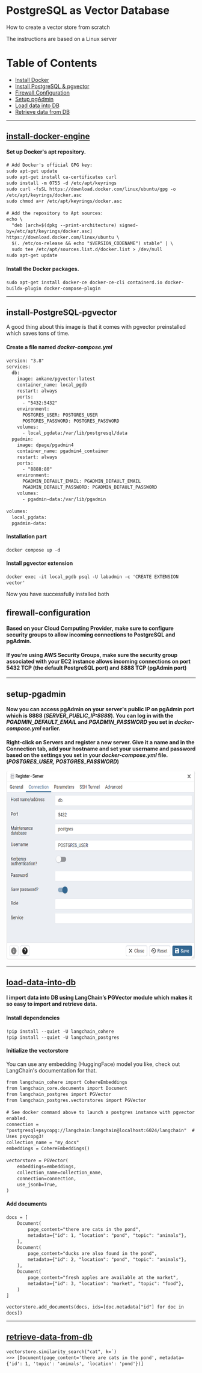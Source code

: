 # PostgreSQL as Vector Database

How to create a vector store from scratch

The instructions are based on a Linux server

# Table of Contents

- [Install Docker](#install-docker-engine)
- [Install PostgreSQL & pgvector](#install-postgresql-pgvector)
- [Firewall Configuration](#firewall-configuration)
- [Setup pgAdmin](#setup-pgadmin)
- [Load data into DB](#load-data-into-db)
- [Retrieve data from DB](#retrieve-data-from-db)

---

## [install-docker-engine](https://docs.docker.com/engine/install/)

#### Set up Docker's apt repository.

```
# Add Docker's official GPG key:
sudo apt-get update
sudo apt-get install ca-certificates curl
sudo install -m 0755 -d /etc/apt/keyrings
sudo curl -fsSL https://download.docker.com/linux/ubuntu/gpg -o /etc/apt/keyrings/docker.asc
sudo chmod a+r /etc/apt/keyrings/docker.asc

# Add the repository to Apt sources:
echo \
  "deb [arch=$(dpkg --print-architecture) signed-by=/etc/apt/keyrings/docker.asc] https://download.docker.com/linux/ubuntu \
  $(. /etc/os-release && echo "$VERSION_CODENAME") stable" | \
  sudo tee /etc/apt/sources.list.d/docker.list > /dev/null
sudo apt-get update
```

#### Install the Docker packages.

```
sudo apt-get install docker-ce docker-ce-cli containerd.io docker-buildx-plugin docker-compose-plugin
```

---

## install-PostgreSQL-pgvector

A good thing about this image is that it comes with pgvector preinstalled which saves tons of time.

#### Create a file named _docker-compose.yml_

```
version: "3.8"
services:
  db:
    image: ankane/pgvector:latest
    container_name: local_pgdb
    restart: always
    ports:
      - "5432:5432"
    environment:
      POSTGRES_USER: POSTGRES_USER
      POSTGRES_PASSWORD: POSTGRES_PASSWORD
    volumes:
      - local_pgdata:/var/lib/postgresql/data
  pgadmin:
    image: dpage/pgadmin4
    container_name: pgadmin4_container
    restart: always
    ports:
      - "8888:80"
    environment:
      PGADMIN_DEFAULT_EMAIL: PGADMIN_DEFAULT_EMAIL
      PGADMIN_DEFAULT_PASSWORD: PGADMIN_DEFAULT_PASSWORD
    volumes:
      - pgadmin-data:/var/lib/pgadmin

volumes:
  local_pgdata:
  pgadmin-data:
```

#### Installation part

```
docker compose up -d
```

#### Install pgvector extension

```
docker exec -it local_pgdb psql -U labadmin -c 'CREATE EXTENSION vector'
```

Now you have successfully installed both

## firewall-configuration

#### Based on your Cloud Computing Provider, make sure to configure security groups to allow incoming connections to PostgreSQL and pgAdmin.

#### If you’re using AWS Security Groups, make sure the security group associated with your EC2 instance allows incoming connections on port 5432 TCP (the default PostgreSQL port) and 8888 TCP (pgAdmin port)

---

## setup-pgadmin

#### Now you can access pgAdmin on your server's public IP on pgAdmin port which is 8888 (*SERVER_PUBLIC_IP:8888*). You can log in with the *PGADMIN_DEFAULT_EMAIL* and *PGADMIN_PASSWORD* you set in *docker-compose.yml* earlier.

#### Right-click on Servers and register a new server. Give it a name and in the Connection tab, add your hostname and set your username and password based on the settings you set in your *docker-compose.yml* file. (*POSTGRES_USER, POSTGRES_PASSWORD*)

<img src="images/pgAdmin.png" width="600" height="500" />

---

## [load-data-into-db](https://python.langchain.com/docs/integrations/vectorstores/pgvector/)

#### I import data into DB using LangChain’s PGVector module which makes it so easy to import and retrieve data.

#### Install dependencies

```
!pip install --quiet -U langchain_cohere
!pip install --quiet -U langchain_postgres
```

#### Initialize the vectorstore

You can use any embedding (HuggingFace) model you like, check out LangChain's documentation for that.

```
from langchain_cohere import CohereEmbeddings
from langchain_core.documents import Document
from langchain_postgres import PGVector
from langchain_postgres.vectorstores import PGVector

# See docker command above to launch a postgres instance with pgvector enabled.
connection = "postgresql+psycopg://langchain:langchain@localhost:6024/langchain"  # Uses psycopg3!
collection_name = "my_docs"
embeddings = CohereEmbeddings()

vectorstore = PGVector(
    embeddings=embeddings,
    collection_name=collection_name,
    connection=connection,
    use_jsonb=True,
)
```

#### Add documents

```
docs = [
    Document(
        page_content="there are cats in the pond",
        metadata={"id": 1, "location": "pond", "topic": "animals"},
    ),
    Document(
        page_content="ducks are also found in the pond",
        metadata={"id": 2, "location": "pond", "topic": "animals"},
    ),
    Document(
        page_content="fresh apples are available at the market",
        metadata={"id": 3, "location": "market", "topic": "food"},
    )
]
```

```
vectorstore.add_documents(docs, ids=[doc.metadata["id"] for doc in docs])
```

---

## [retrieve-data-from-db](https://python.langchain.com/docs/integrations/vectorstores/pgvector/)

```
vectorstore.similarity_search("cat", k=`)
>>> [Document(page_content='there are cats in the pond', metadata={'id': 1, 'topic': 'animals', 'location': 'pond'})]
```
